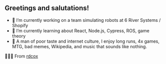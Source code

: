 ## Greetings and salutations!

- 🛒   I’m currently working on a team simulating robots at 6 River Systems / Shopify
- 🧠   I’m currently learning about React, Node.js, Cypress, ROS, game theory
- 👾   A man of poor taste and internet culture, I enjoy long runs, 4x games, MTG, bad memes, Wikipedia, and music that sounds like nothing.

🎵🎷🐛 From [rdcox](https://github.com/rdcox)
